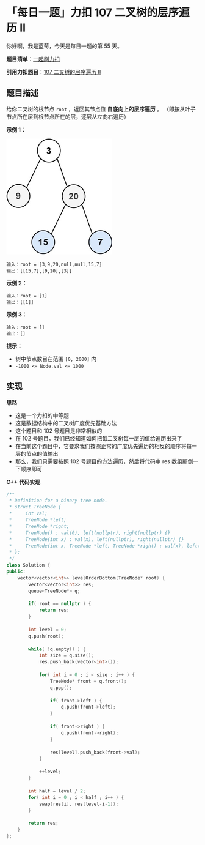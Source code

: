 # 「每日一题」力扣 107 二叉树的层序遍历 II

你好啊，我是蓝莓，今天是每日一题的第 55 天。

**题目清单**：[一起刷力扣](https://blueberry-universe.cn/lc/index.html)

**引用力扣题目**：[107 二叉树的层序遍历 II](https://leetcode.cn/problems/binary-tree-level-order-traversal-ii/description/)





## 题目描述

给你二叉树的根节点 `root` ，返回其节点值 **自底向上的层序遍历** 。 （即按从叶子节点所在层到根节点所在的层，逐层从左向右遍历）

 

**示例 1：**

![img](content.assets/tree1.jpg)

```
输入：root = [3,9,20,null,null,15,7]
输出：[[15,7],[9,20],[3]]
```

**示例 2：**

```
输入：root = [1]
输出：[[1]]
```

**示例 3：**

```
输入：root = []
输出：[]
```

 

**提示：**

- 树中节点数目在范围 `[0, 2000]` 内
- `-1000 <= Node.val <= 1000`





## 实现

**思路**

- 这是一个力扣的中等题
- 这是数据结构中的二叉树广度优先基础方法
- 这个题目和 102 号题目是非常相似的
- 在 102 号题目，我们已经知道如何把每二叉树每一层的值给遍历出来了
- 在当前这个题目中，它要求我们按照正常的广度优先遍历的相反的顺序将每一层的节点的值输出
- 那么，我们只需要按照 102 号题目的方法遍历，然后将代码中 res 数组颠倒一下顺序即可





**C++ 代码实现**

```c++
/**
 * Definition for a binary tree node.
 * struct TreeNode {
 *     int val;
 *     TreeNode *left;
 *     TreeNode *right;
 *     TreeNode() : val(0), left(nullptr), right(nullptr) {}
 *     TreeNode(int x) : val(x), left(nullptr), right(nullptr) {}
 *     TreeNode(int x, TreeNode *left, TreeNode *right) : val(x), left(left), right(right) {}
 * };
 */
class Solution {
public:
    vector<vector<int>> levelOrderBottom(TreeNode* root) {
        vector<vector<int>> res;
        queue<TreeNode*> q;

        if( root == nullptr ) {
            return res;
        }

        int level = 0;
        q.push(root);

        while( !q.empty() ) {
            int size = q.size();
            res.push_back(vector<int>());
            
            for( int i = 0 ; i < size ; i++ ) {
                TreeNode* front = q.front();
                q.pop();
                
                if( front->left ) {
                    q.push(front->left);
                }

                if( front->right ) {
                    q.push(front->right);
                }

                res[level].push_back(front->val);
            }

            ++level;
        }

        int half = level / 2;
        for( int i = 0 ; i < half ; i++ ) {
            swap(res[i], res[level-i-1]);
        }

        return res;
    }
};
```

